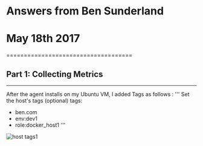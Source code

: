 # Answers from Ben Sunderland 
# May 18th 2017
====================================

## Part 1: Collecting Metrics
-------------------------------

After the agent installs on my Ubuntu VM, I added Tags as follows : 
'''
Set the host's tags (optional)
tags:
  - ben.com
  - env:dev1
  - role:docker_host1
'''

![host tags1](https://user-images.githubusercontent.com/2524766/40223179-832494e6-5ac5-11e8-86ee-a2ee4d472456.png)

